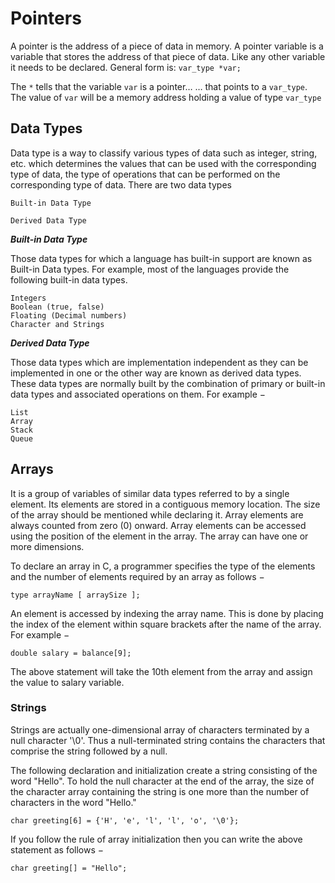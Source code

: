 # Pointers

A pointer is the address of a piece of data in memory. A pointer variable is a variable that stores the address of that piece of data. Like any other variable it needs to be declared. General form is:
```var_type *var;```

The ```*``` tells that the variable ```var``` is a pointer…
… that points to a ```var_type```.
The value of ```var``` will be a memory address holding a value of type 
```var_type```


## Data Types

Data type is a way to classify various types of data such as integer, string, etc. which determines the values that can be used with the corresponding type of data, the type of operations that can be performed on the corresponding type of data. There are two data types

```
Built-in Data Type

Derived Data Type
```

***Built-in Data Type***

Those data types for which a language has built-in support are known as Built-in Data types. For example, most of the languages provide the following built-in data types.

```
Integers
Boolean (true, false)
Floating (Decimal numbers)
Character and Strings
```

***Derived Data Type***

Those data types which are implementation independent as they can be implemented in one or the other way are known as derived data types. These data types are normally built by the combination of primary or built-in data types and associated operations on them. For example −

```
List
Array
Stack
Queue
```

## Arrays

It is a group of variables of similar data types referred to by a single element.
Its elements are stored in a contiguous memory location.
The size of the array should be mentioned while declaring it.
Array elements are always counted from zero (0) onward.
Array elements can be accessed using the position of the element in the array.
The array can have one or more dimensions.

To declare an array in C, a programmer specifies the type of the elements and the number of elements required by an array as follows −

```type arrayName [ arraySize ];```

An element is accessed by indexing the array name. This is done by placing the index of the element within square brackets after the name of the array. For example −

```double salary = balance[9];```

The above statement will take the 10th element from the array and assign the value to salary variable.

### Strings

Strings are actually one-dimensional array of characters terminated by a null character '\0'. Thus a null-terminated string contains the characters that comprise the string followed by a null.

The following declaration and initialization create a string consisting of the word "Hello". To hold the null character at the end of the array, the size of the character array containing the string is one more than the number of characters in the word "Hello."

```char greeting[6] = {'H', 'e', 'l', 'l', 'o', '\0'};```

If you follow the rule of array initialization then you can write the above statement as follows −

```char greeting[] = "Hello";```




